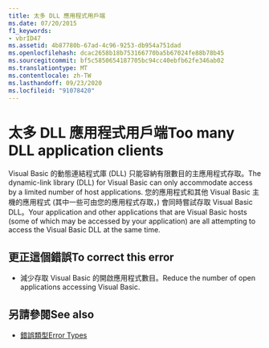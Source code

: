 ```yaml
---
title: 太多 DLL 應用程式用戶端
ms.date: 07/20/2015
f1_keywords:
- vbrID47
ms.assetid: 4b87780b-67ad-4c96-9253-db954a751dad
ms.openlocfilehash: dcac2658b18b753166770ba5b67024fe88b78b45
ms.sourcegitcommit: bf5c5850654187705bc94cc40ebfb62fe346ab02
ms.translationtype: MT
ms.contentlocale: zh-TW
ms.lasthandoff: 09/23/2020
ms.locfileid: "91078420"
---
```

# <a name="too-many-dll-application-clients"></a><span data-ttu-id="7b1b0-102">太多 DLL 應用程式用戶端</span><span class="sxs-lookup"><span data-stu-id="7b1b0-102">Too many DLL application clients</span></span>

<span data-ttu-id="7b1b0-103">Visual Basic 的動態連結程式庫 (DLL) 只能容納有限數目的主應用程式存取。</span><span class="sxs-lookup"><span data-stu-id="7b1b0-103">The dynamic-link library (DLL) for Visual Basic can only accommodate access by a limited number of host applications.</span></span> <span data-ttu-id="7b1b0-104">您的應用程式和其他 Visual Basic 主機的應用程式 (其中一些可由您的應用程式存取，) 會同時嘗試存取 Visual Basic DLL。</span><span class="sxs-lookup"><span data-stu-id="7b1b0-104">Your application and other applications that are Visual Basic hosts (some of which may be accessed by your application) are all attempting to access the Visual Basic DLL at the same time.</span></span>  
  
## <a name="to-correct-this-error"></a><span data-ttu-id="7b1b0-105">更正這個錯誤</span><span class="sxs-lookup"><span data-stu-id="7b1b0-105">To correct this error</span></span>  
  
- <span data-ttu-id="7b1b0-106">減少存取 Visual Basic 的開啟應用程式數目。</span><span class="sxs-lookup"><span data-stu-id="7b1b0-106">Reduce the number of open applications accessing Visual Basic.</span></span>  
  
## <a name="see-also"></a><span data-ttu-id="7b1b0-107">另請參閱</span><span class="sxs-lookup"><span data-stu-id="7b1b0-107">See also</span></span>

- [<span data-ttu-id="7b1b0-108">錯誤類型</span><span class="sxs-lookup"><span data-stu-id="7b1b0-108">Error Types</span></span>](../programming-guide/language-features/error-types.md)

